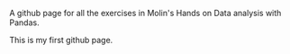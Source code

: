 A github page for all the exercises in Molin's Hands on Data analysis with Pandas.

This is my first github page.